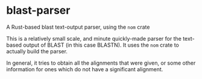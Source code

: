 # blast-parser
A Rust-based blast text-output parser, using the `nom` crate 


This is a relatively small scale, and minute quickly-made parser for the text-based output of BLAST (in this case BLASTN). It uses the `nom` crate to actually build the parser.

In general, it tries to obtain all the alignments that were given, or some other information for ones which do not have a significant alignment.
